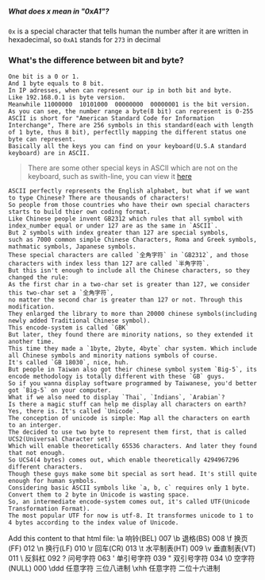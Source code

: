 ##### What does x mean in "0xA1"? ######

`0x` is a special character that tells human the number after it are written in hexadecimal, so `0xA1` stands for `273` in decimal


### What's the difference between bit and byte? ###


    One bit is a 0 or 1.
    And 1 byte equals to 8 bit.
    In IP adresses, when can represent our ip in both bit and byte.
    Like 192.168.0.1 is byte version.
    Meanwhile 11000000  10101000  00000000  00000001 is the bit version.
    As you can see, the number range a byte(8 bit) can represent is 0-255
    ASCII is short for "American Standard Code for Information Interchange", There are 256 symbols in this standard(each with length of 1 byte, thus 8 bit), perfectlly mapping the different status one byte can represent.
    Basically all the keys you can find on your keyboard(U.S.A standard keyboard) are in ASCII.

> There are some other special keys in ASCII which are not on the keyboard, such as swith-line, you can view it [here][1]

    ASCII perfectly represents the English alphabet, but what if we want to type Chinese? There are thousands of characters!
    So people from those countries who have their own special characters starts to build thier own coding format.
    Like Chinese people invent GB2312 which rules that all symbol with index_number equal or under 127 are as the same in `ASCII`.
    But 2 symbols with index greater than 127 are special symbols,
    such as 7000 common simple Chinese Characters, Roma and Greek symbols, mathmatic symbols, Japanese symbols.
    These special characters are called `全角字符` in `GB2312`, and those characters with index less than 127 are called `半角字符`.
    But this isn't enough to include all the Chinese characters, so they changed the rule:
    As the first char in a two-char set is greater than 127, we consider this two-char set a `全角字符`,
    no matter the second char is greater than 127 or not. Through this modification.
    They enlarged the library to more than 20000 chinese symbols(including newly added Traditional Chinese symbol).
    This encode-system is called `GBK`
    But later, they found there are minority nations, so they extended it another time.
    This time they made a `1byte, 2byte, 4byte` char system. Which include all Chinese symbols and minority nations symbols of course.
    It's called `GB 18030`, nice, huh.
    But people in Taiwan also got their chinese symbol system `Big-5`, its encode methodology is totally different with these `GB` guys.
    So if you wanna display software programmed by Taiwanese, you'd better got `Big-5` on your computer.
    What if we also need to display `Thai`, `Indians`, `Arabian`?
    Is there a magic stuff can help me display all characters on earth?
    Yes, there is. It's called `Unicode`.
    The conception of unicode is simple: Map all the characters on earth to an interger.
    The decided to use two byte to represent them first, that is called UCS2(Universal Character set)
    Which will enable theoretically 65536 characters. And later they found that not enough.
    So UCS4(4 bytes) comes out, which enable theoretically 4294967296 different characters.
    Though these guys make some bit special as sort head. It's still quite enough for human symbols.
    Considering basic ASCII symbols like `a, b, c` requires only 1 byte. Convert them to 2 byte in Unicode is wasting space.
    So, an intermediate encode-system comes out, it's called UTF(Unicode Transformation Format).
    The most popular UTF for now is utf-8. It transformes unicode to 1 to 4 bytes according to the index value of Unicode.



[1]: http://localhost:4000/code_sources/ascii_special_symbol.html
Add this content to that html file:
\a 响铃(BEL) 007
\b 退格(BS) 008
\f 换页(FF) 012
\n 换行(LF) 010
\r 回车(CR) 013
\t 水平制表(HT) 009
\v 垂直制表(VT) 011
\\ 反斜杠 092
\? 问号字符 063
\' 单引号字符 039
\" 双引号字符 034
\0 空字符(NULL) 000
\ddd 任意字符 三位八进制
\xhh 任意字符 二位十六进制
